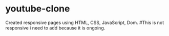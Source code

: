 # youtube-clone
Created responsive pages using HTML, CSS, JavaScript, Dom.
#This is not responsive i need to add because it is ongoing.

